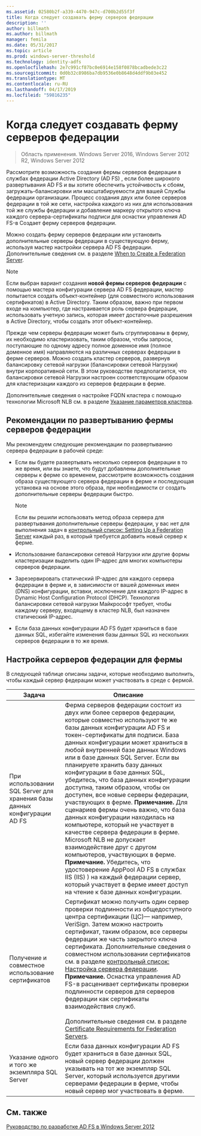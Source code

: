 ```yaml
---
ms.assetid: 02580b2f-a339-4470-947c-d700b2d55f3f
title: Когда следует создавать ферму серверов федерации
description: ''
author: billmath
ms.author: billmath
manager: femila
ms.date: 05/31/2017
ms.topic: article
ms.prod: windows-server-threshold
ms.technology: identity-adfs
ms.openlocfilehash: 2e7c991cf87bc0e6914e158f0878bcadbede3c22
ms.sourcegitcommit: 0d0b32c8986ba7db9536e0b8648d4ddf9b03e452
ms.translationtype: MT
ms.contentlocale: ru-RU
ms.lasthandoff: 04/17/2019
ms.locfileid: "59816235"
---
```

# <a name="when-to-create-a-federation-server-farm"></a>Когда следует создавать ферму серверов федерации

>Область применения. Windows Server 2016, Windows Server 2012 R2, Windows Server 2012

Рассмотрите возможность создания фермы серверов федерации в службах федерации Active Directory \(AD FS\) , если более широкого развертывания AD FS и вы хотите обеспечить устойчивость к сбоям, загружать\-балансировки или масштабируемости для вашей Службы федерации организации. Процесс создания двух или более серверов федерации в той же сети, настройка каждого из них для использования той же службы федерации и добавление маркеру открытого ключа каждого сервера\-сертификаты подписи для оснастки управления AD FS\-в Создает ферму серверов федерации.  
  
Можно создать ферму серверов федерации или установить дополнительные серверы федерации в существующую ферму, используя мастер настройки сервера AD FS федерации. Дополнительные сведения см. в разделе [When to Create a Federation Server](When-to-Create-a-Federation-Server.md).  
  
> [!NOTE]  
> Если выбран вариант создания **новой фермы серверов федерации** с помощью мастера конфигурации сервера AD FS федерации, мастер попытается создать объект-контейнер \(для совместного использования сертификатов\) в Active Directory. Таким образом, важно при первом входе на компьютер, где настраивается роль сервера федерации, использовать учетную запись, которая имеет достаточные разрешения в Active Directory, чтобы создать этот объект-контейнер.  
  
Прежде чем серверы федерации может быть сгруппированы в ферму, их необходимо кластеризовать, таким образом, чтобы запросы, поступающие по одному адресу полное доменное имя \(полное доменное имя\) направляются на различных серверах федерации в ферме серверов. Можно создать кластер серверов, развернув балансировку сетевой нагрузки \(балансировки сетевой Нагрузки\) внутри корпоративной сети. В этом руководстве предполагается, что балансировки сетевой Нагрузки настроен соответствующим образом для кластеризации каждого из серверов федерации в ферме.  
  
Дополнительные сведения о настройке FQDN кластера с помощью технологии Microsoft NLB см. в разделе [Указание параметров кластера](https://go.microsoft.com/fwlink/?LinkID=74651).  
  
## <a name="best-practices-for-deploying-a-federation-server-farm"></a>Рекомендации по развертыванию фермы серверов федерации  
Мы рекомендуем следующие рекомендации по развертыванию сервера федерации в рабочей среде:  
  
-   Если вы будете развертывать несколько серверов федерации в то же время, или вы знаете, что будут добавлены дополнительные серверы к ферме со временем, рассмотрите возможность создания образа существующего сервера федерации в ферме и последующая установка на основе этого образа, при необходимости cr создать дополнительные серверы федерации быстро.  
  
    > [!NOTE]  
    > Если вы решили использовать метод образа сервера для развертывания дополнительные серверы федерации, у вас нет для выполнения задач в [контрольный список: Setting Up a Federation Server](../../ad-fs/deployment/Checklist--Setting-Up-a-Federation-Server.md) каждый раз, в который требуется добавить новый сервер к ферме.  
  
-   Использование балансировки сетевой Нагрузки или другие формы кластеризации выделить один IP-адрес для многих компьютеры серверов федерации.  
  
-   Зарезервировать статический IP-адрес для каждого сервера федерации в ферме и, в зависимости от вашей доменных имен \(DNS\) конфигурации, вставки, исключение для каждого IP-адрес в Dynamic Host Configuration Protocol \(DHCP\). Технология балансировки сетевой нагрузки Майкрософт требует, чтобы каждому серверу, входящему в кластер NLB, был назначен статический IP-адрес.  
  
-   Если база данных конфигурации AD FS будет храниться в базе данных SQL, избегайте изменения базы данных SQL из нескольких серверов федерации в то же время.  
  
## <a name="configuring-federation-servers-for-a-farm"></a>Настройка серверов федерации для фермы  
В следующей таблице описаны задачи, которые необходимо выполнить, чтобы каждый сервер федерации может участвовать в среде с фермой.  
  
|Задача|Описание|  
|--------|---------------|  
|При использовании SQL Server для хранения базы данных конфигурации AD FS|Ферма серверов федерации состоит из двух или более серверов федерации, которые совместно используют те же базы данных конфигурации AD FS и токен\-сертификаты для подписи. База данных конфигурации может храниться в любой внутренней базе данных Windows или в базе данных SQL Server. Если вы планируете хранить базу данных конфигурации в базе данных SQL, убедитесь, что база данных конфигурации доступна, таким образом, чтобы он доступен, все новые серверы федерации, участвующих в ферме. **Примечание.** Для сценариев фермы очень важно, что база данных конфигурации находилась на компьютере, который не участвует в качестве сервера федерации в ферме. Microsoft NLB не допускает взаимодействие друг с другом компьютеров, участвующих в ферме. **Примечание.** Убедитесь, что удостоверение AppPool AD FS в службах IIS \(IIS\) \) на каждый федерации сервер, который участвует в ферме имеет доступ на чтение к базе данных конфигурации.|  
|Получение и совместное использование сертификатов|Сертификат можно получить один сервер проверки подлинности из общедоступного центра сертификации \(ЦС\)— например, VeriSign. Затем можно настроить сертификат, таким образом, все серверы федерации же часть закрытого ключа сертификата. Дополнительные сведения о совместном использовании сертификатов см. в разделе [контрольный список: Настройка сервера федерации](../../ad-fs/deployment/Checklist--Setting-Up-a-Federation-Server.md). **Примечание.** Оснастка управления AD FS\-в расценивает сертификаты проверки подлинности серверов для серверов федерации как сертификаты взаимодействия служб.<br /><br />Дополнительные сведения см. в разделе [Certificate Requirements for Federation Servers](Certificate-Requirements-for-Federation-Servers.md).|  
|Указание одного и того же экземпляра SQL Server|Если база данных конфигурации AD FS будет храниться в базе данных SQL, новый сервер федерации должен указывать на тот же экземпляр SQL Server, который используется другими серверами федерации в ферме, чтобы новый сервер мог участвовать в ферме.|  
  
## <a name="see-also"></a>См. также
[Руководство по разработке AD FS в Windows Server 2012](AD-FS-Design-Guide-in-Windows-Server-2012.md)

